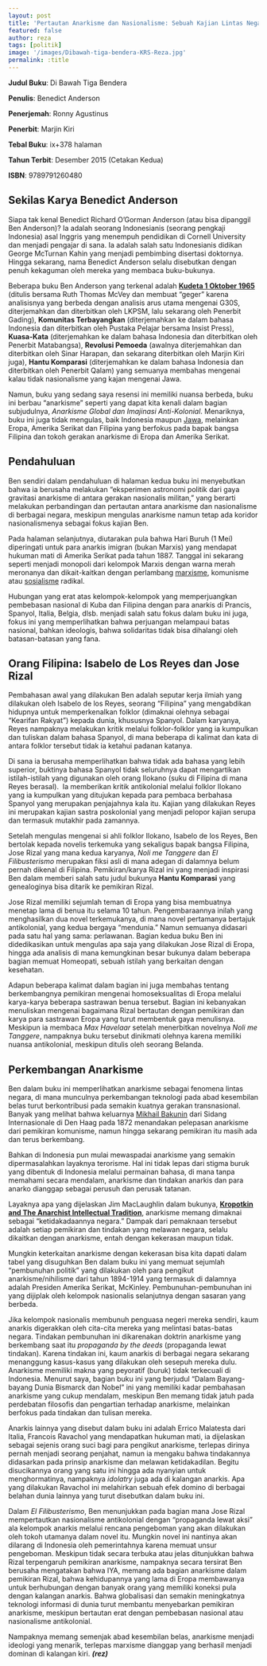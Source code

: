 ```yaml
---
layout: post
title: 'Pertautan Anarkisme dan Nasionalisme: Sebuah Kajian Lintas Negara, Lintas Ideologi'
featured: false
author: reza
tags: [politik]
image: '/images/Dibawah-tiga-bendera-KRS-Reza.jpg'
permalink: :title
---
```


**Judul Buku**: Di Bawah Tiga Bendera

**Penulis**: Benedict Anderson

**Penerjemah**: Ronny Agustinus

**Penerbit**: Marjin Kiri

**Tebal Buku**: ix+378 halaman

**Tahun Terbit**: Desember 2015 (Cetakan Kedua)

**ISBN**: 9789791260480

## **Sekilas Karya Benedict Anderson**

Siapa tak kenal Benedict Richard O’Gorman Anderson (atau bisa dipanggil Ben Anderson)? Ia adalah seorang Indonesianis (seorang pengkaji Indonesia) asal Inggris yang menempuh pendidikan di Cornell University dan menjadi pengajar di sana. Ia adalah salah satu Indonesianis didikan George McTurnan Kahin yang menjadi pembimbing disertasi doktornya. Hingga sekarang, nama Benedict Anderson selalu disebutkan dengan penuh kekaguman oleh mereka yang membaca buku-bukunya.

Beberapa buku Ben Anderson yang terkenal adalah **[Kudeta 1 Oktober 1965](https://shopee.co.id/Kudeta-1-Oktober-1965-Ben-Anderson-dan-Ruth-McVey-i.207062002.7442452908)** (ditulis bersama Ruth Thomas McVey dan membuat “geger” karena analisisnya yang berbeda dengan analisis arus utama mengenai G30S, diterjemahkan dan diterbitkan oleh LKPSM, lalu sekarang oleh Penerbit Gading), **Komunitas Terbayangkan** (diterjemahkan ke dalam bahasa Indonesia dan diterbitkan oleh Pustaka Pelajar bersama Insist Press), **Kuasa-Kata** (diterjemahkan ke dalam bahasa Indonesia dan diterbitkan oleh Penerbit Matabangsa), **Revolusi Pemoeda** (awalnya diterjemahkan dan diterbitkan oleh Sinar Harapan, dan sekarang diterbitkan oleh Marjin Kiri juga), **Hantu Komparasi** (diterjemahkan ke dalam bahasa Indonesia dan diterbitkan oleh Penerbit Qalam) yang semuanya membahas mengenai kalau tidak nasionalisme yang kajan mengenai Jawa.

Namun, buku yang sedang saya resensi ini memiliki nuansa berbeda, buku ini berbau “anarkisme” seperti yang dapat kita kenali dalam bagian subjudulnya, _Anarkisme Global dan Imajinasi Anti-Kolonial_. Menariknya, buku ini juga tidak mengulas, baik Indonesia maupun [Jawa](https://kedairesensisurabaya.com/mengenal-politik-dan-kekuasaan-dalam-kebudayaan-jawa/), melainkan Eropa, Amerika Serikat dan Filipina yang berfokus pada bapak bangsa Filipina dan tokoh gerakan anarkisme di Eropa dan Amerika Serikat.

## **Pendahuluan**

Ben sendiri dalam pendahuluan di halaman kedua buku ini menyebutkan bahwa ia berusaha melakukan “eksperimen astronomi politik dari gaya gravitasi anarkisme di antara gerakan nasionalis militan,” yang berarti melakukan perbandingan dan pertautan antara anarkisme dan nasionalisme di berbagai negara, meskipun mengulas anarkisme namun tetap ada koridor nasionalismenya sebagai fokus kajian Ben.

Pada halaman selanjutnya, diutarakan pula bahwa Hari Buruh (1 Mei) diperingati untuk para anarkis imigran (bukan Marxis) yang mendapat hukuman mati di Amerika Serikat pada tahun 1887. Tanggal ini sekarang seperti menjadi monopoli dari kelompok Marxis dengan warna merah meronanya dan dikait-kaitkan dengan perlambang [marxisme](https://kedairesensisurabaya.com/perkembangan-marxisme-melalui-tinjauan-hobsbawm/), komunisme atau [sosialisme](https://kedairesensisurabaya.com/mengenal-sneevliet-kisah-awal-sosialis-belanda-yang-membangun-komunisme-di-indonesia/) radikal.

Hubungan yang erat atas kelompok-kelompok yang memperjuangkan pembebasan nasional di Kuba dan Filipina dengan para anarkis di Prancis, Spanyol, Italia, Belgia, dlsb. menjadi salah satu fokus dalam buku ini juga, fokus ini yang memperlihatkan bahwa perjuangan melampaui batas nasional, bahkan ideologis, bahwa solidaritas tidak bisa dihalangi oleh batasan-batasan yang fana.

## **Orang Filipina: Isabelo de Los Reyes dan Jose Rizal**

Pembahasan awal yang dilakukan Ben adalah seputar kerja ilmiah yang dilakukan oleh Isabelo de los Reyes, seorang “Filipina” yang mengabdikan hidupnya untuk memperkenalkan folklor (dimaknai olehnya sebagai “Kearifan Rakyat”) kepada dunia, khususnya Spanyol. Dalam karyanya, Reyes nampaknya melakukan kritik melalui folklor-folklor yang ia kumpulkan dan tuliskan dalam bahasa Spanyol, di mana beberapa di kalimat dan kata di antara folklor tersebut tidak ia ketahui padanan katanya.

Di sana ia berusaha memperlihatkan bahwa tidak ada bahasa yang lebih superior, buktinya bahasa Spanyol tidak seluruhnya dapat mengartikan istilah-istilah yang digunakan oleh orang Ilokano (suku di Filipina di mana Reyes berasal).  Ia memberikan kritik antikolonial melalui folklor Ilokano yang ia kumpulkan yang ditujukan kepada para pembaca berbahasa Spanyol yang merupakan penjajahnya kala itu. Kajian yang dilakukan Reyes ini merupakan kajian sastra poskolonial yang menjadi pelopor kajian serupa dan termasuk mutakhir pada zamannya.

Setelah mengulas mengenai si ahli folklor Ilokano, Isabelo de los Reyes, Ben bertolak kepada novelis terkemuka yang sekaligus bapak bangsa Filipina, Jose Rizal yang mana kedua karyanya, _Noli me Tanggere_ dan _El Filibusterismo_ merupakan fiksi asli di mana adegan di dalamnya belum pernah dikenal di Filipina. Pemikiran/karya Rizal ini yang menjadi inspirasi Ben dalam memberi salah satu judul bukunya **Hantu Komparasi** yang genealoginya bisa ditarik ke pemikiran Rizal.

Jose Rizal memiliki sejumlah teman di Eropa yang bisa membuatnya menetap lama di benua itu selama 10 tahun. Pengembaraannya inilah yang menghasilkan dua novel terkemukanya, di mana novel pertamanya bertajuk antikolonial, yang kedua bergaya “mendunia.” Namun semuanya didasari pada satu hal yang sama: perlawanan. Bagian kedua buku Ben ini didedikasikan untuk mengulas apa saja yang dilakukan Jose Rizal di Eropa, hingga ada analisis di mana kemungkinan besar bukunya dalam beberapa bagian memuat Homeopati, sebuah istilah yang berkaitan dengan kesehatan.

Adapun beberapa kalimat dalam bagian ini juga membahas tentang berkembangnya pemikiran mengenai homoseksualitas di Eropa melalui karya-karya beberapa sastrawan benua tersebut. Bagian ini kebanyakan menuliskan mengenai bagaimana Rizal bertautan dengan pemikiran dan karya para sastrawan Eropa yang turut membentuk gaya menulisnya. Meskipun ia membaca _Max Havelaar_ setelah menerbitkan novelnya _Noli me Tanggere_, nampaknya buku tersebut dinikmati olehnya karena memiliki nuansa antikolonial, meskipun ditulis oleh seorang Belanda.

## **Perkembangan Anarkisme**

Ben dalam buku ini memperlihatkan anarkisme sebagai fenomena lintas negara, di mana munculnya perkembangan teknologi pada abad kesembilan belas turut berkontribusi pada semakin kuatnya gerakan transnasional. Banyak yang melihat bahwa keluarnya [Mikhail Bakunin](https://kedairesensisurabaya.com/anarkisme-sebuah-pengantar-singkat/) dari Sidang Internasionale di Den Haag pada 1872 menandakan pelepasan anarkisme dari pemikiran komunisme, namun hingga sekarang pemikiran itu masih ada dan terus berkembang.

Bahkan di Indonesia pun mulai mewaspadai anarkisme yang semakin dipermasalahkan layaknya terorisme. Hal ini tidak lepas dari stigma buruk yang dibentuk di Indonesia melalui permainan bahasa, di mana tanpa memahami secara mendalam, anarkisme dan tindakan anarkis dan para anarko dianggap sebagai perusuh dan perusak tatanan.

Layaknya apa yang dijelaskan Jim MacLaughlin dalam bukunya, **[Kropotkin and The Anarchist Intellectual Tradition](https://surabaya-book-reviews.blogspot.com/2016/09/kropotkin-dicurigai-tapi-juga-dipuji.html)**, anarkisme memang dimaknai sebagai “ketidakadaannya negara.” Dampak dari pemaknaan tersebut adalah setiap pemikiran dan tindakan yang melawan negara, selalu dikaitkan dengan anarkisme, entah dengan kekerasan maupun tidak.

Mungkin keterkaitan anarkisme dengan kekerasan bisa kita dapati dalam tabel yang disuguhkan Ben dalam buku ini yang memuat sejumlah “pembunuhan politik” yang dilakukan oleh para pengikut anarkisme/nihilisme dari tahun 1894-1914 yang termasuk di dalamnya adalah Presiden Amerika Serikat, McKinley. Pembunuhan-pembunuhan ini yang dijiplak oleh kelompok nasionalis selanjutnya dengan sasaran yang berbeda.

Jika kelompok nasionalis membunuh penguasa negeri mereka sendiri, kaum anarkis digerakkan oleh cita-cita mereka yang melintasi batas-batas negara. Tindakan pembunuhan ini dikarenakan doktrin anarkisme yang berkembang saat itu _propaganda by the deeds_ (propaganda lewat tindakan). Karena tindakan ini, kaum anarkis di berbagai negara sekarang menanggung kasus-kasus yang dilakukan oleh sesepuh mereka dulu. Anarkisme memiliki makna yang peyoratif (buruk) tidak terkecuali di Indonesia. Menurut saya, bagian buku ini yang berjudul “Dalam Bayang-bayang Dunia Bismarck dan Nobel” ini yang memiliki kadar pembahasan anarkisme yang cukup mendalam, meskipun Ben memang tidak jatuh pada perdebatan filosofis dan pengartian terhadap anarkisme, melainkan berfokus pada tindakan dan tulisan mereka.

Anarkis lainnya yang disebut dalam buku ini adalah Errico Malatesta dari Italia, Francois Ravachol yang mendapatkan hukuman mati, ia dijelaskan sebagai sejenis orang suci bagi para pengikut anarkisme, terlepas dirinya pernah menjadi seorang penjahat, namun ia mengaku bahwa tindakannya didasarkan pada prinsip anarkisme dan melawan ketidakadilan. Begitu disucikannya orang yang satu ini hingga ada nyanyian untuk menghormatinya, nampaknya _idolatry_ juga ada di kalangan anarkis. Apa yang dilakukan Ravachol ini melahirkan sebuah efek domino di berbagai belahan dunia lainnya yang turut disebutkan dalam buku ini.

Dalam _El Filibusterismo_, Ben menunjukkan pada bagian mana Jose Rizal mempertautkan nasionalisme antikolonial dengan “propaganda lewat aksi” ala kelompok anarkis melalui rencana pengeboman yang akan dilakukan oleh tokoh utamanya dalam novel itu. Mungkin novel ini nantinya akan dilarang di Indonesia oleh pemerintahnya karena memuat unsur pengeboman. Meskipun tidak secara terbuka atau jelas ditunjukkan bahwa Rizal terpengaruh pemikiran anarkisme, nampaknya secara tersirat Ben berusaha mengatakan bahwa IYA, memang ada bagian anarkisme dalam pemikiran Rizal, bahwa kehidupannya yang lama di Eropa membawanya untuk berhubungan dengan banyak orang yang memiliki koneksi pula dengan kalangan anarkis. Bahwa globalisasi dan semakin meningkatnya teknologi informasi di dunia turut membantu menyebarkan pemikiran anarkisme, meskipun bertautan erat dengan pembebasan nasional atau nasionalisme antikolonial.

Nampaknya memang semenjak abad kesembilan belas, anarkisme menjadi ideologi yang menarik, terlepas marxisme dianggap yang berhasil menjadi dominan di kalangan kiri. **_(rez)_**

